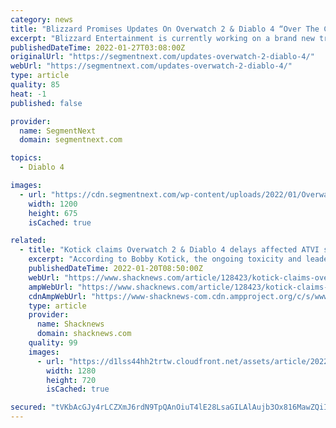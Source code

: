 ```yaml
---
category: news
title: "Blizzard Promises Updates On Overwatch 2 & Diablo 4 “Over The Coming Weeks”"
excerpt: "Blizzard Entertainment is currently working on a brand new triple-a survival game which will introduce an all-new universe. The developer though wants to ..."
publishedDateTime: 2022-01-27T03:08:00Z
originalUrl: "https://segmentnext.com/updates-overwatch-2-diablo-4/"
webUrl: "https://segmentnext.com/updates-overwatch-2-diablo-4/"
type: article
quality: 85
heat: -1
published: false

provider:
  name: SegmentNext
  domain: segmentnext.com

topics:
  - Diablo 4

images:
  - url: "https://cdn.segmentnext.com/wp-content/uploads/2022/01/Overwatch-2-Omnic.jpg"
    width: 1200
    height: 675
    isCached: true

related:
  - title: "Kotick claims Overwatch 2 & Diablo 4 delays affected ATVI stock more than abuse lawsuit"
    excerpt: "According to Bobby Kotick, the ongoing toxicity and leadership issues at Activision Blizzard didn't affect the company as much as its major game delays."
    publishedDateTime: 2022-01-20T08:50:00Z
    webUrl: "https://www.shacknews.com/article/128423/kotick-claims-overwatch-2-diablo-4-delays-affected-atvi-stock-more-than-abuse-lawsuit"
    ampWebUrl: "https://www.shacknews.com/article/128423/kotick-claims-overwatch-2-diablo-4-delays-affected-atvi-stock-more-than-abuse-lawsuit?amphtml=1"
    cdnAmpWebUrl: "https://www-shacknews-com.cdn.ampproject.org/c/s/www.shacknews.com/article/128423/kotick-claims-overwatch-2-diablo-4-delays-affected-atvi-stock-more-than-abuse-lawsuit?amphtml=1"
    type: article
    provider:
      name: Shacknews
      domain: shacknews.com
    quality: 99
    images:
      - url: "https://d1lss44hh2trtw.cloudfront.net/assets/article/2022/01/20/kotick-claims-overwatch-2-diablo-4-delays-affected-atvi-stock-more-than-abuse-lawsuit_feature.jpg"
        width: 1280
        height: 720
        isCached: true

secured: "tVKbAcGJy4rLCZXmJ6rdN9TpQAnOiuT4lE28LsaGILAlAujb3Ox816MawZQiIktLm71zjRaNBjtagWKnreubSEcnrotAp/k1B+PaGBv3k9gKw+mO9CTr4yR/YIJIiJEMvZjXFUc/ldGRgfLwN+NzGGWTsyEWkPgXfxzItokVeR5TBjmtIn3IBW8HKSXQMDmZfCg1xTSah5h18hr3K+SrbMjpTu9K+n8r12Qk5nJu9wxv6dhLLiwVtBlMWy9ko/ctwDh15b03ocf4tMPitY6SaPsV8+nS4QQyaM+tfYLtPI25qUVxT9uVSaltj5vs8jqiGzHkE9flK9lu99fmrufpTZQgn5MGZY4XEwdCgbhSVhc=;iezkRyq9FA/Es6iyfj2eFw=="
---
```


